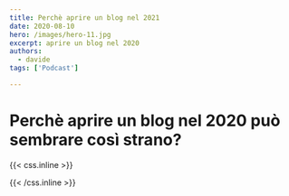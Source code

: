 ```yaml
---
title: Perchè aprire un blog nel 2021
date: 2020-08-10
hero: /images/hero-11.jpg
excerpt: aprire un blog nel 2020
authors:
  - davide
tags: ['Podcast']

---
```

# Perchè aprire un blog nel 2020 può sembrare così strano?



{{< css.inline >}}
<style>
.canon { background: white; width: 100%; height: auto;}
</style>
{{< /css.inline >}}
